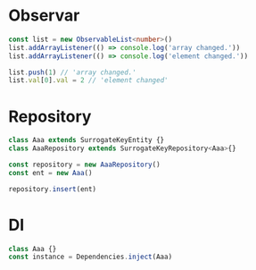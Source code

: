 # Observar

```typescript
const list = new ObservableList<number>()
list.addArrayListener(() => console.log('array changed.'))
list.addArrayListener(() => console.log('element changed.'))

list.push(1) // 'array changed.'
list.val[0].val = 2 // 'element changed'
```

# Repository
```typescript
class Aaa extends SurrogateKeyEntity {}
class AaaRepository extends SurrogateKeyRepository<Aaa>{}

const repository = new AaaRepository()
const ent = new Aaa()

repository.insert(ent)
```

# DI
```typescript
class Aaa {}
const instance = Dependencies.inject(Aaa)
```